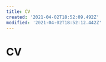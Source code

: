 ```yaml
---
title: CV
created: '2021-04-02T18:52:09.492Z'
modified: '2021-04-02T18:52:12.442Z'
---
```


# CV



